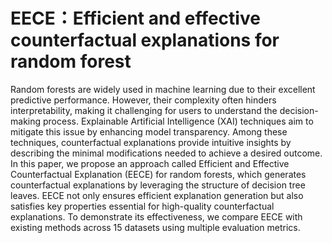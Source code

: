 # EECE：Efficient and effective counterfactual explanations for random forest

Random forests are widely used in machine learning due to their excellent predictive performance. However, their complexity often hinders interpretability, making it challenging for users to understand the decision-making process. Explainable Artificial Intelligence (XAI)  techniques aim to mitigate this issue by enhancing model transparency. Among these techniques, counterfactual explanations provide intuitive insights by describing the minimal modifications needed to achieve a desired outcome. In this paper, we propose an approach called Efficient and Effective Counterfactual Explanation (EECE) for random forests, which generates counterfactual explanations by leveraging the structure of decision tree leaves. EECE not only ensures efficient explanation generation but also satisfies key properties essential for high-quality counterfactual explanations. To demonstrate its effectiveness, we compare EECE with existing methods across 15 datasets using multiple evaluation metrics.
